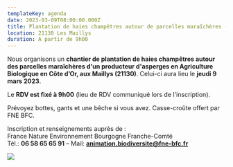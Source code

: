 ```yaml
---
templateKey: agenda
date: 2023-03-09T08:00:00.000Z
title: Plantation de haies champêtres autour de parcelles maraîchères - Côte d'Or
location: 21130 Les Maillys
duration: A partir de 9h00
---
```

Nous organisons un **chantier de plantation de haies champêtres autour des parcelles maraîchères d'un producteur d'asperges en Agriculture Biologique en Côte d’Or, aux Maillys (21130)**. Celui-ci aura lieu le **jeudi 9 mars 2023**.

Le **RDV est fixé à 9h00** (lieu de RDV communiqué lors de l'inscription).

Prévoyez bottes, gants et une bêche si vous avez. Casse-croûte offert par FNE BFC.

Inscription et renseignements auprès de :\
France Nature Environnement Bourgogne Franche-Comté\
Tél.: **06 58 65 65 91** – Mail: **animation.biodiversite@fne-bfc.fr**

![](/img/affiche_plantation_maillys_v2.png#center)